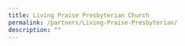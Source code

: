 ```yaml
---
title: Living Praise Presbyterian Church
permalink: /partners/Living-Praise-Presbyterian/
description: ""
---
```

